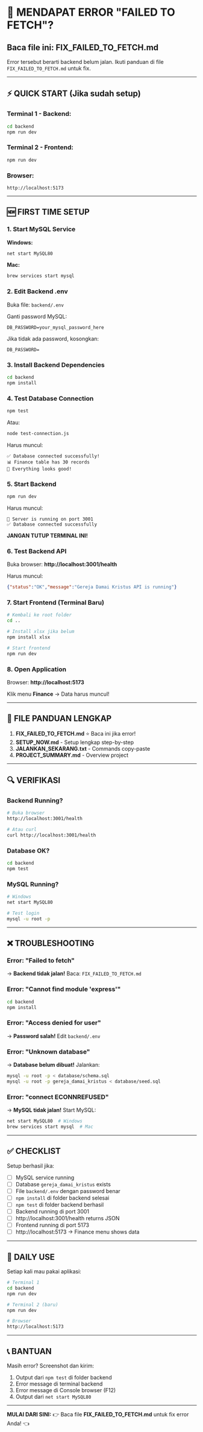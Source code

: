 # 🚨 MENDAPAT ERROR "FAILED TO FETCH"?

## Baca file ini: **FIX_FAILED_TO_FETCH.md**

Error tersebut berarti backend belum jalan. Ikuti panduan di file `FIX_FAILED_TO_FETCH.md` untuk fix.

---

## ⚡ QUICK START (Jika sudah setup)

### Terminal 1 - Backend:
```bash
cd backend
npm run dev
```

### Terminal 2 - Frontend:
```bash
npm run dev
```

### Browser:
```
http://localhost:5173
```

---

## 🆕 FIRST TIME SETUP

### 1. Start MySQL Service

**Windows:**
```bash
net start MySQL80
```

**Mac:**
```bash
brew services start mysql
```

### 2. Edit Backend .env

Buka file: `backend/.env`

Ganti password MySQL:
```env
DB_PASSWORD=your_mysql_password_here
```

Jika tidak ada password, kosongkan:
```env
DB_PASSWORD=
```

### 3. Install Backend Dependencies

```bash
cd backend
npm install
```

### 4. Test Database Connection

```bash
npm test
```

Atau:
```bash
node test-connection.js
```

Harus muncul:
```
✅ Database connected successfully!
📊 Finance table has 30 records
🎉 Everything looks good!
```

### 5. Start Backend

```bash
npm run dev
```

Harus muncul:
```
🚀 Server is running on port 3001
✅ Database connected successfully
```

**JANGAN TUTUP TERMINAL INI!**

### 6. Test Backend API

Buka browser: **http://localhost:3001/health**

Harus muncul:
```json
{"status":"OK","message":"Gereja Damai Kristus API is running"}
```

### 7. Start Frontend (Terminal Baru)

```bash
# Kembali ke root folder
cd ..

# Install xlsx jika belum
npm install xlsx

# Start frontend
npm run dev
```

### 8. Open Application

Browser: **http://localhost:5173**

Klik menu **Finance** → Data harus muncul!

---

## 📁 FILE PANDUAN LENGKAP

1. **FIX_FAILED_TO_FETCH.md** ⭐ Baca ini jika error!
2. **SETUP_NOW.md** - Setup lengkap step-by-step
3. **JALANKAN_SEKARANG.txt** - Commands copy-paste
4. **PROJECT_SUMMARY.md** - Overview project

---

## 🔍 VERIFIKASI

### Backend Running?
```bash
# Buka browser
http://localhost:3001/health

# Atau curl
curl http://localhost:3001/health
```

### Database OK?
```bash
cd backend
npm test
```

### MySQL Running?
```bash
# Windows
net start MySQL80

# Test login
mysql -u root -p
```

---

## ❌ TROUBLESHOOTING

### Error: "Failed to fetch"
→ **Backend tidak jalan!** Baca: `FIX_FAILED_TO_FETCH.md`

### Error: "Cannot find module 'express'"
```bash
cd backend
npm install
```

### Error: "Access denied for user"
→ **Password salah!** Edit `backend/.env`

### Error: "Unknown database"
→ **Database belum dibuat!** Jalankan:
```bash
mysql -u root -p < database/schema.sql
mysql -u root -p gereja_damai_kristus < database/seed.sql
```

### Error: "connect ECONNREFUSED"
→ **MySQL tidak jalan!** Start MySQL:
```bash
net start MySQL80  # Windows
brew services start mysql  # Mac
```

---

## ✅ CHECKLIST

Setup berhasil jika:
- [ ] MySQL service running
- [ ] Database `gereja_damai_kristus` exists
- [ ] File `backend/.env` dengan password benar
- [ ] `npm install` di folder backend selesai
- [ ] `npm test` di folder backend berhasil
- [ ] Backend running di port 3001
- [ ] http://localhost:3001/health returns JSON
- [ ] Frontend running di port 5173
- [ ] http://localhost:5173 → Finance menu shows data

---

## 🎯 DAILY USE

Setiap kali mau pakai aplikasi:

```bash
# Terminal 1
cd backend
npm run dev

# Terminal 2 (baru)
npm run dev

# Browser
http://localhost:5173
```

---

## 📞 BANTUAN

Masih error? Screenshot dan kirim:
1. Output dari `npm test` di folder backend
2. Error message di terminal backend
3. Error message di Console browser (F12)
4. Output dari `net start MySQL80`

---

**MULAI DARI SINI:**
👉 Baca file **FIX_FAILED_TO_FETCH.md** untuk fix error Anda! 👈
